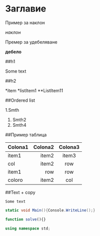# Заглавие



Пример за наклон

*наклон*

Премер за удебеляване

**дебело**

##h1

Some text

##h2

*item
*listItem1
**ListItem11



##Ordered list

1.Smth
1. Smth2
1. Smth4


##Пример таблица

|Colona1|Colona2|Colona3|
|:---|---:|:---:|
|item1|item2|item3|
|col|item2|row|
|item1|row|row|
|coloro|item2|col|

##Text + copy

```
Some text
```

``` c#
static void Main(){Console.WriteLine();}
```

``` javascript
function solve(){}
```

```c++
using namespace std;
```
